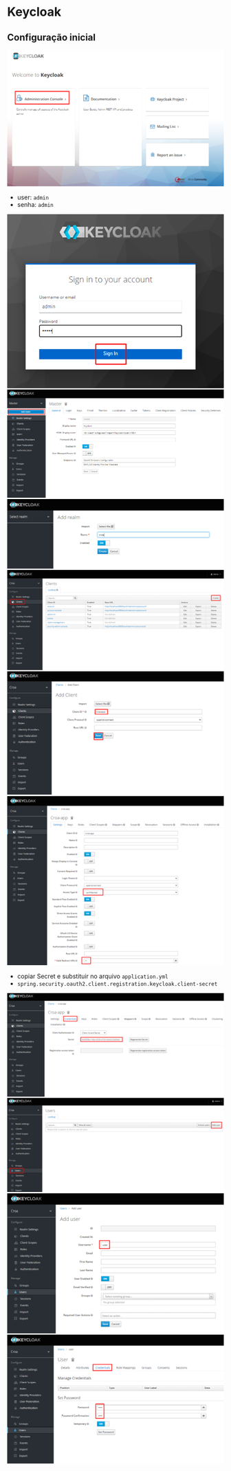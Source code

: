 # Keycloak

## Configuração inicial

![img.png](img.png)

* user: `admin`
* senha: `admin`

![img_1.png](img_1.png)
![img_2.png](img_2.png)
![img_3.png](img_3.png)
![img_4.png](img_4.png)
![img_5.png](img_5.png)
![img_6.png](img_6.png)

- copiar Secret e substituir no arquivo `application.yml`
- `spring.security.oauth2.client.registration.keycloak.client-secret`

![img_7.png](img_7.png)
![img_8.png](img_8.png)
![img_9.png](img_9.png)
![img_10.png](img_10.png)